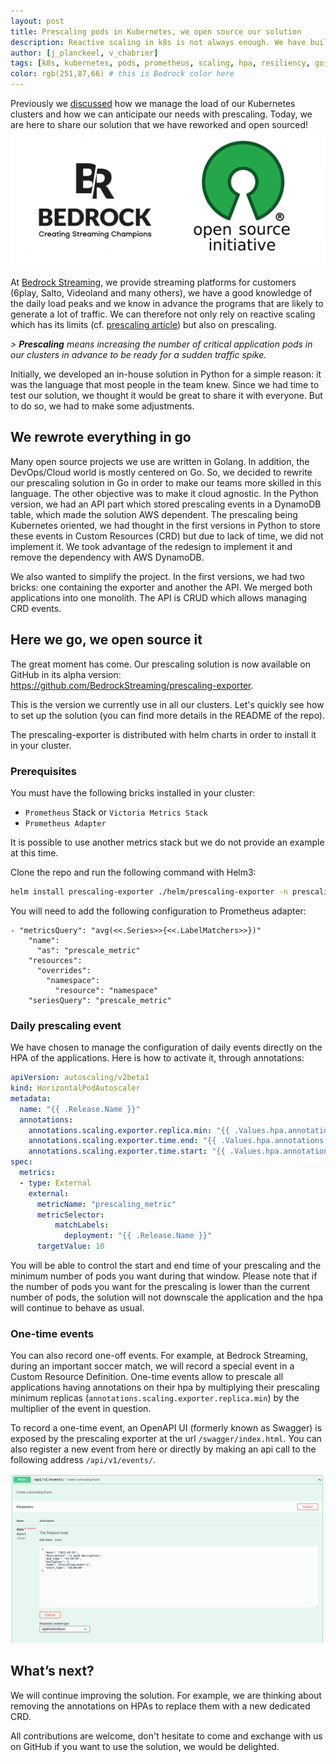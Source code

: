 ```yaml
---
layout: post
title: Prescaling pods in Kubernetes, we open source our solution
description: Reactive scaling in k8s is not always enough. We have built a solution and we share it with everyone now!
author: [j_planckeel, v_chabrier]
tags: [k8s, kubernetes, pods, prometheus, scaling, hpa, resiliency, go, prescaling, opensource]
color: rgb(251,87,66) # this is Bedrock color here
---
```


Previously we [discussed](https://tech.bedrockstreaming.com/2022/02/03/prescaling.html) how we manage the load of our Kubernetes clusters and how we can anticipate our needs with prescaling. Today, we are here to share our solution that we have reworked and open sourced! 
![BedrockStreaming Logo](/images/posts/2022-09-01-kubernetes-prescaling-we-open-source-our-solution/br-opensource.png) 

At [Bedrock Streaming](https://www.bedrockstreaming.com/), we provide streaming platforms for customers (6play, Salto, Videoland and many others), we have a good knowledge of the daily load peaks and we know in advance the programs that are likely to generate a lot of traffic. We can therefore not only rely on reactive scaling which has its limits (cf. [prescaling article](https://tech.bedrockstreaming.com/2022/02/03/prescaling.html)) but also on prescaling. 

_> **Prescaling** means increasing the number of critical application pods in our clusters in advance to be ready for a sudden traffic spike._

Initially, we developed an in-house solution in Python for a simple reason: it was the language that most people in the team knew. Since we had time to test our solution, we thought it would be great to share it with everyone. But to do so, we had to make some adjustments.

## We rewrote everything in go

Many open source projects we use are written in Golang. In addition, the DevOps/Cloud world is mostly centered on Go. So, we decided to rewrite our prescaling solution in Go in order to make our teams more skilled in this language. The other objective was to make it cloud agnostic. In the Python version, we had an API part which stored prescaling events in a DynamoDB table, which made the solution AWS dependent. The prescaling being Kubernetes oriented, we had thought in the first versions in Python to store these events in Custom Resources (CRD) but due to lack of time, we did not implement it. We took advantage of the redesign to implement it and remove the dependency with AWS DynamoDB.

We also wanted to simplify the project. In the first versions, we had two bricks: one containing the exporter and another the API. We merged both applications into one monolith. The API is CRUD which allows managing CRD events. 

## Here we go, we open source it

The great moment has come. Our prescaling solution is now available on GitHub in its alpha version: https://github.com/BedrockStreaming/prescaling-exporter.

This is the version we currently use in all our clusters. Let's quickly see how to set up the solution (you can find more details in the README of the repo). 

The prescaling-exporter is distributed with helm charts in order to install it in your cluster. 

### Prerequisites

You must have the following bricks installed in your cluster: 
   * `Prometheus` Stack or `Victoria Metrics Stack`
   * `Prometheus Adapter`

It is possible to use another metrics stack but we do not provide an example at this time. 

Clone the repo and run the following command with Helm3: 

```bash
helm install prescaling-exporter ./helm/prescaling-exporter -n prescaling-exporter --create-namespace
```

You will need to add the following configuration to Prometheus adapter: 

```
- "metricsQuery": "avg(<<.Series>>{<<.LabelMatchers>>})"
    "name":
      "as": "prescale_metric"
    "resources":
      "overrides":
        "namespace":
          "resource": "namespace"
    "seriesQuery": "prescale_metric"
```

### Daily prescaling event 

We have chosen to manage the configuration of daily events directly on the HPA of the applications. Here is how to activate it, through annotations:

```yaml
apiVersion: autoscaling/v2beta1
kind: HorizontalPodAutoscaler
metadata:
  name: "{{ .Release.Name }}"
  annotations:
    annotations.scaling.exporter.replica.min: "{{ .Values.hpa.annotations.replica_min }}"
    annotations.scaling.exporter.time.end: "{{ .Values.hpa.annotations.time_end }}"
    annotations.scaling.exporter.time.start: "{{ .Values.hpa.annotations.time_start }}"
spec:
  metrics:
  - type: External
    external:
      metricName: "prescaling_metric"
      metricSelector:
          matchLabels:
            deployment: "{{ .Release.Name }}"
      targetValue: 10
```

You will be able to control the start and end time of your prescaling and the minimum number of pods you want during that window. Please note that if the number of pods you want for the prescaling is lower than the current number of pods, the solution will not downscale the application and the hpa will continue to behave as usual.


### One-time events

You can also record one-off events. For example, at Bedrock Streaming, during an important soccer match, we will record a special event in a Custom Resource Definition. 
One-time events allow to prescale all applications having annotations on their hpa by multiplying their prescaling minimum replicas (`annotations.scaling.exporter.replica.min`) by the multiplier of the event in question.

To record a one-time event, an OpenAPI UI (formerly known as Swagger) is exposed by the prescaling exporter at the url `/swagger/index.html`. You can also register a new event from here or directly by making an api call to the following address `/api/v1/events/`. 

![BedrockStreaming Logo](/images/posts/2022-09-01-kubernetes-prescaling-we-open-source-our-solution/post-prescaling-event.png) 


## What’s next?

We will continue improving the solution. For example, we are thinking about removing the annotations on HPAs to replace them with a new dedicated CRD.

All contributions are welcome, don't hesitate to come and exchange with us on GitHub if you want to use the solution, we would be delighted. 
